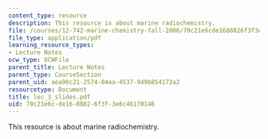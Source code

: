 ```yaml
---
content_type: resource
description: This resource is about marine radiochemistry.
file: /courses/12-742-marine-chemistry-fall-2006/70c21e6cde1688826f3f3e6c46170146_lec_3_slides.pdf
file_type: application/pdf
learning_resource_types:
- Lecture Notes
ocw_type: OCWFile
parent_title: Lecture Notes
parent_type: CourseSection
parent_uid: aea90c21-2574-04ea-4537-949b854172a2
resourcetype: Document
title: lec_3_slides.pdf
uid: 70c21e6c-de16-8882-6f3f-3e6c46170146
---
```

This resource is about marine radiochemistry.

